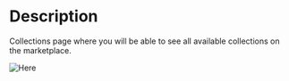# Description

Collections page where you will be able to see all available collections on the marketplace.

![Here](https://i.imgur.com/lE0UDen.png)
